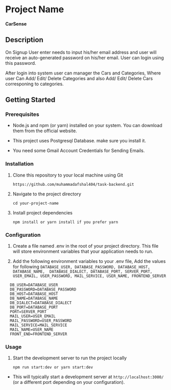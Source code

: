 # Project Name

#### CarSense

## Description

On Signup User enter needs to input his/her email address and user will receive an auto-generated password on his/her email. User can login using this password.

After login into system user can manager the Cars and Categories, Where user Can Add/ Edit/ Delete Categories and also Add/ Edit/ Delete Cars corresponing to categories.

## Getting Started

### Prerequisites

- Node.js and npm (or yarn) installed on your system. You can download them from the official website.

- This project uses Postgresql Database. make sure you install it.

- You need some Gmail Account Credentials for Sending Emails.

### Installation

1. Clone this repository to your local machine using Git

   ```
   https://github.com/muhammadafshal404/task-backend.git
   ```

2. Navigate to the project directory

   ```
   cd your-project-name
   ```

3. Install project dependencies
   ```
   npm install or yarn install if you prefer yarn
   ```

### Configuration

1. Create a file named .env in the root of your project directory. This file will store environment variables that your application needs to run.

2. Add the following environment variables to your .env file, Add the values for following `DATABASE_USER, DATABASE_PASSWORD, DATABASE_HOST, DATABASE_NAME,  DATABASE_DIALECT, DATABASE_PORT, SERVER_PORT, USER_EMAIL, USER_PASSWORD, MAIL_SERVICE, USER_NAME, FRONTEND_SERVER`

```
  DB_USER=DATABASE_USER
  DB_PASSWORD=DATABASE_PASSWORD
  DB_HOST=DATABASE_HOST
  DB_NAME=DATABASE_NAME
  DB_DIALECT=DATABASE_DIALECT
  DB_PORT=DATABASE_PORT
  PORT=SERVER_PORT
  MAIL_USER=USER_EMAIL
  MAIL_PASSWORD=USER_PASSWORD
  MAIL_SERVICE=MAIL_SERVICE
  MAIL_NAME=USER_NAME
  FRONT_END=FRONTEND_SERVER
```

### Usage

1. Start the development server to run the project locally
   ```
   npm run start:dev or yarn start:dev
   ```

- This will typically start a development server at `http://localhost:3000/` (or a different port depending on your configuration).
